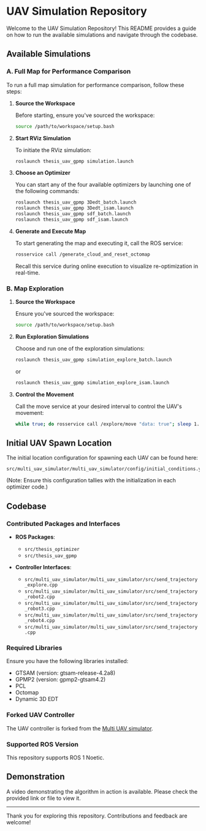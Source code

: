
# UAV Simulation Repository

Welcome to the UAV Simulation Repository! This README provides a guide on how to run the available simulations and navigate through the codebase.

## Available Simulations

### A. Full Map for Performance Comparison

To run a full map simulation for performance comparison, follow these steps:

1. **Source the Workspace**
   
   Before starting, ensure you've sourced the workspace:
   ```bash
   source /path/to/workspace/setup.bash
   ```

2. **Start RViz Simulation**
   
   To initiate the RViz simulation:
   ```bash
   roslaunch thesis_uav_gpmp simulation.launch
   ```

3. **Choose an Optimizer**

   You can start any of the four available optimizers by launching one of the following commands:
   ```bash
   roslaunch thesis_uav_gpmp 3Dedt_batch.launch
   roslaunch thesis_uav_gpmp 3Dedt_isam.launch
   roslaunch thesis_uav_gpmp sdf_batch.launch
   roslaunch thesis_uav_gpmp sdf_isam.launch
   ```

4. **Generate and Execute Map**

   To start generating the map and executing it, call the ROS service:
   ```bash
   rosservice call /generate_cloud_and_reset_octomap
   ```
   Recall this service during online execution to visualize re-optimization in real-time.

### B. Map Exploration

1. **Source the Workspace**

   Ensure you've sourced the workspace:
   ```bash
   source /path/to/workspace/setup.bash
   ```

2. **Run Exploration Simulations**

   Choose and run one of the exploration simulations:
   ```bash
   roslaunch thesis_uav_gpmp simulation_explore_batch.launch
   ```
   or
   ```bash
   roslaunch thesis_uav_gpmp simulation_explore_isam.launch
   ```

3. **Control the Movement**

   Call the move service at your desired interval to control the UAV's movement:
   ```bash
   while true; do rosservice call /explore/move "data: true"; sleep 1.0; done
   ```

## Initial UAV Spawn Location

The initial location configuration for spawning each UAV can be found here:
```
src/multi_uav_simulator/multi_uav_simulator/config/initial_conditions.yaml
```
(Note: Ensure this configuration tallies with the initialization in each optimizer code.)

## Codebase

### Contributed Packages and Interfaces

- **ROS Packages**:
  - `src/thesis_optimizer`
  - `src/thesis_uav_gpmp`

- **Controller Interfaces**:
  - `src/multi_uav_simulator/multi_uav_simulator/src/send_trajectory_explore.cpp`
  - `src/multi_uav_simulator/multi_uav_simulator/src/send_trajectory_robot2.cpp`
  - `src/multi_uav_simulator/multi_uav_simulator/src/send_trajectory_robot3.cpp`
  - `src/multi_uav_simulator/multi_uav_simulator/src/send_trajectory_robot4.cpp`
  - `src/multi_uav_simulator/multi_uav_simulator/src/send_trajectory.cpp`

### Required Libraries

Ensure you have the following libraries installed:

- GTSAM (version: gtsam-release-4.2a8)
- GPMP2 (version: gpmp2-gtsam4.2)
- PCL
- Octomap 
- Dynamic 3D EDT 

### Forked UAV Controller 

The UAV controller is forked from the [Multi UAV simulator](https://github.com/malintha/multi_uav_simulator#mavswarm-a-lightweight-multi-aerial-vehicle-simulator).

### Supported ROS Version

This repository supports ROS 1 Noetic.

## Demonstration

A video demonstrating the algorithm in action is available. Please check the provided link or file to view it.

---

Thank you for exploring this repository. Contributions and feedback are welcome!
